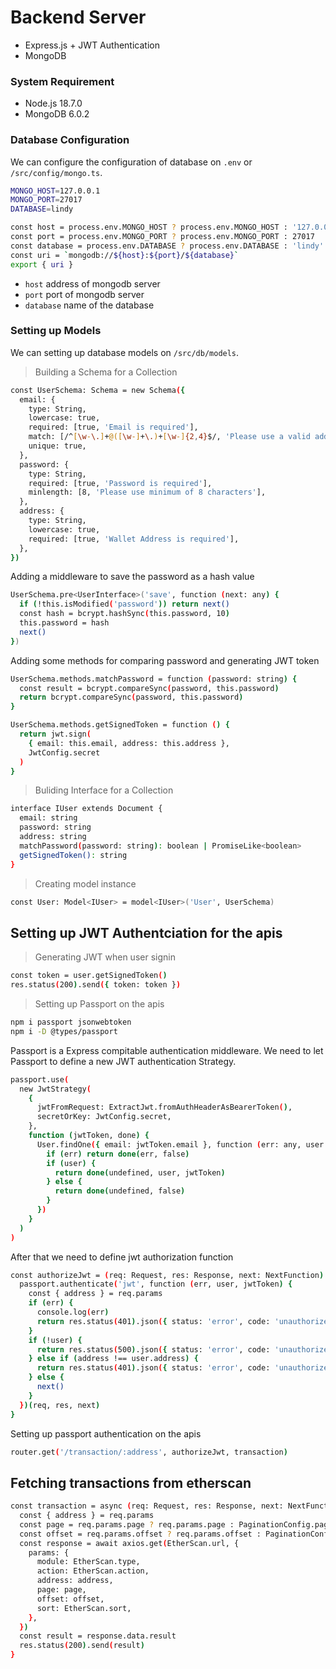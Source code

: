 # Backend Server

- Express.js + JWT Authentication
- MongoDB

### System Requirement

- Node.js 18.7.0
- MongoDB 6.0.2

### Database Configuration

We can configure the configuration of database on `.env` or `/src/config/mongo.ts`.

```sh
MONGO_HOST=127.0.0.1
MONGO_PORT=27017
DATABASE=lindy
```

```sh
const host = process.env.MONGO_HOST ? process.env.MONGO_HOST : '127.0.0.1'
const port = process.env.MONGO_PORT ? process.env.MONGO_PORT : 27017
const database = process.env.DATABASE ? process.env.DATABASE : 'lindy'
const uri = `mongodb://${host}:${port}/${database}`
export { uri }
```

- `host` address of mongodb server
- `port` port of mongodb server
- `database` name of the database

### Setting up Models

We can setting up database models on `/src/db/models`.

> Building a Schema for a Collection

```sh
const UserSchema: Schema = new Schema({
  email: {
    type: String,
    lowercase: true,
    required: [true, 'Email is required'],
    match: [/^[\w-\.]+@([\w-]+\.)+[\w-]{2,4}$/, 'Please use a valid address'],
    unique: true,
  },
  password: {
    type: String,
    required: [true, 'Password is required'],
    minlength: [8, 'Please use minimum of 8 characters'],
  },
  address: {
    type: String,
    lowercase: true,
    required: [true, 'Wallet Address is required'],
  },
})
```

Adding a middleware to save the password as a hash value

```sh
UserSchema.pre<UserInterface>('save', function (next: any) {
  if (!this.isModified('password')) return next()
  const hash = bcrypt.hashSync(this.password, 10)
  this.password = hash
  next()
})
```

Adding some methods for comparing password and generating JWT token

```sh
UserSchema.methods.matchPassword = function (password: string) {
  const result = bcrypt.compareSync(password, this.password)
  return bcrypt.compareSync(password, this.password)
}

UserSchema.methods.getSignedToken = function () {
  return jwt.sign(
    { email: this.email, address: this.address },
    JwtConfig.secret
  )
}
```

> Buliding Interface for a Collection

```sh
interface IUser extends Document {
  email: string
  password: string
  address: string
  matchPassword(password: string): boolean | PromiseLike<boolean>
  getSignedToken(): string
}
```

> Creating model instance

```sh
const User: Model<IUser> = model<IUser>('User', UserSchema)
```

## Setting up JWT Authentciation for the apis

> Generating JWT when user signin

```sh
const token = user.getSignedToken()
res.status(200).send({ token: token })
```

> Setting up Passport on the apis

```sh
npm i passport jsonwebtoken
npm i -D @types/passport
```

Passport is a Express compitable authentication middleware.
We need to let Passport to define a new JWT authentication Strategy.

```sh
passport.use(
  new JwtStrategy(
    {
      jwtFromRequest: ExtractJwt.fromAuthHeaderAsBearerToken(),
      secretOrKey: JwtConfig.secret,
    },
    function (jwtToken, done) {
      User.findOne({ email: jwtToken.email }, function (err: any, user: any) {
        if (err) return done(err, false)
        if (user) {
          return done(undefined, user, jwtToken)
        } else {
          return done(undefined, false)
        }
      })
    }
  )
)
```

After that we need to define jwt authorization function

```sh
const authorizeJwt = (req: Request, res: Response, next: NextFunction) => {
  passport.authenticate('jwt', function (err, user, jwtToken) {
    const { address } = req.params
    if (err) {
      console.log(err)
      return res.status(401).json({ status: 'error', code: 'unauthorized' })
    }
    if (!user) {
      return res.status(500).json({ status: 'error', code: 'unauthorized' })
    } else if (address !== user.address) {
      return res.status(401).json({ status: 'error', code: 'unauthorized' })
    } else {
      next()
    }
  })(req, res, next)
}
```

Setting up passport authentication on the apis

```sh
router.get('/transaction/:address', authorizeJwt, transaction)
```

## Fetching transactions from etherscan

```sh
const transaction = async (req: Request, res: Response, next: NextFunction) => {
  const { address } = req.params
  const page = req.params.page ? req.params.page : PaginationConfig.page
  const offset = req.params.offset ? req.params.offset : PaginationConfig.offset
  const response = await axios.get(EtherScan.url, {
    params: {
      module: EtherScan.type,
      action: EtherScan.action,
      address: address,
      page: page,
      offset: offset,
      sort: EtherScan.sort,
    },
  })
  const result = response.data.result
  res.status(200).send(result)
}
```
